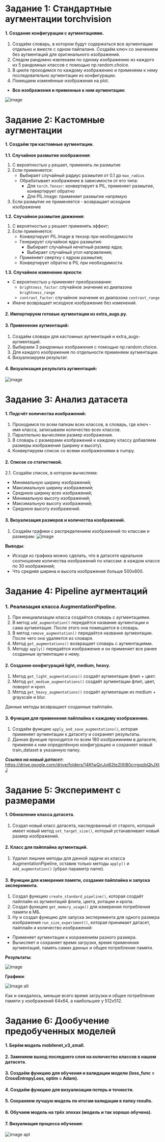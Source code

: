 # Задание 1: Стандартные аугментации torchvision
#### 1. Создание конфигурации с аугментациями.

1. Создаём словарь, в котором будут содержаться все аугментации отдельно и вместе с одном пайпалане. Создаём ключ со значением без аугментаций для оригинального изображения.
2. Следом рандомно извлекаем по одному изображению из каждого из 5 рандомных классов с помощью np.random.choice.
3. В цикле проходимся по каждому изображению и применяем к нему последовательно аугментации из конфигурации.
4. Помещаем изменённые изображения на plot.

- **Все изображения и применные к ним аугментации:**

![image](https://github.com/ryabov3/Fundamentals_of_DL_AI/blob/main/%D0%94%D0%BE%D0%BC%D0%B0%D1%88%D0%BD%D1%8F%D1%8F%20%D1%80%D0%B0%D0%B1%D0%BE%D1%82%D0%B0%205/results/augmentations_visualization.jpg)

# Задание 2: Кастомные аугментации
#### 1. Создаём три кастомные аугментации. 

**1.1. Случайное размытие изображения**:
  1. С вероятностью `p` решает, применять ли размытие
  2. Если применяется:
     - Выбирает случайный радиус размытия от 0.1 до `max_radius`
     - Обрабатывает изображение в зависимости от его типа:
        - Для `torch.Tensor`: конвертирует в PIL, применяет размытие, конвертирует обратно
        - Для PIL.Image: применяет размытие напрямую
  3. Если размытие не применяется - возвращает исходное изображение

**1.2. Случайное размытие движения**:
1. С вероятностью `p` решает применять эффект;
2. Если применяется:
    - Конвертирует PIL.Image в тензор при необходимости
    - Генерирует случайное ядро размытия:
       - Выбирает случайный нечетный размер ядра;
       - Выбирает случайный угол направления;
    - Применяет свертку с ядром размытия;
    - Конвертирует обратно в PIL при необходимости.
  
**1.3. Случайное изменение яркости**:
   - С вероятностью `p` применяет преобразования:
     - `brightness_factor`: случайное значение из диапазона `brightness_range`
     - `contrast_factor`: случайное значение из диапазона `contrast_range`
   - Иначе возвращает исходное изображение без изменений.     

#### 2. Импортируем готовые аугментации из extra_augs.py.
#### 3. Применение аугментаций:
1. Создаём словари для кастомных аугментаций и extra_augs-аугментаций.
2. Выбираем 3 рандомных изображения с помощью np.random.choice.
3. Для каждого изображения по отдельности применяем аугментации.
4. Визуализируем результат.

#### 4. Визуализация результата аугментаций:
![image](https://github.com/ryabov3/Fundamentals_of_DL_AI/blob/main/%D0%94%D0%BE%D0%BC%D0%B0%D1%88%D0%BD%D1%8F%D1%8F%20%D1%80%D0%B0%D0%B1%D0%BE%D1%82%D0%B0%205/results/custom_vs_extra_augmentations.jpg)

# Задание 3: Анализ датасета
#### 1. Подсчёт количества изображений:
1. Проходимся по всем папкам всех классов, в словарь, где ключ - имя класса, записываем количество всех классов.
2. Параллельно вычисляем размер изображения.
3. В словарь с размерами изображений к каждому классу добавляем размеры изображения (ширину и высоту).
4. Конвертируем список со всеми изображениями в numpy.

#### 2. Список со статистикой.
2.1. Создаём список, в котором вычисляем:
  - Минимальную ширину изображений;
  - Максимальную ширину изображений;
  - Среднюю ширину всех изображений;
  - Минимальную высоту изображений;
  - Максимальную высоту изображений;
  - Среднюю высоту изображений.

#### 3. Визуализация размеров и количества изображений.
1. Создаём графики с распределением изображений по классам и размерам:
![image](https://github.com/ryabov3/Fundamentals_of_DL_AI/blob/main/%D0%94%D0%BE%D0%BC%D0%B0%D1%88%D0%BD%D1%8F%D1%8F%20%D1%80%D0%B0%D0%B1%D0%BE%D1%82%D0%B0%205/results/dataset_analysis.jpg)

**Выводы:**
* Исходя из графика можно сделать, что в датасете идеальное соотношение количества изображений по классам: в каждом классе по 30 изображений;
* Что средняя ширина и высота изображения больше 500x600.

# Задание 4: Pipeline аугментаций
### 1. Реализация класса AugmentationPipeline.
1. При инициализации класса создаётся словарь с аугментациями.
2. В метод `add_augmentation()` передаётся название аугментации и сама аугментация. После этого она помещается в словарь.
3. В метод `remove_augmentation()` передаётся название аугментации. После чего она удаляется из словаря.
4. Метод `get_augmentations()` возвращает словарь с аугментациями.
5. Методу `apply()` передаётся изображение и он применяет все ранее созданные аугментации к нему.

#### 2. Создание конфигураций light, medium, heavy.
1. Метод `get_light_augmentations()` создаёт аугментации флип + цвет.
2. Метод `get_medium_augmentations()` создаёт аугментации флип, цвет, поворот и кроп.
3. Метод `get_heavy_augmentations()` создаёт аугментации из medium + grayscale и blur.

Данные методы возвращают созданные пайплайн.

#### 3. Функция для применения пайплайна к каждому изображению.
1. Создаём функцию `apply_and_save_augmentations()`, которая применяет аугментации к датасету и сохраняет результаты.
2. Данная функция проходится по всем 180 изображениям в датасете, применяя к ним определённую конфигурацию и сохраняет новый train_dataset в указанную папку.

***Ссылка на новый датасет:*** https://drive.google.com/drive/folders/14KfwQnJoj62te2IXI80crrgqzbQhJXtJ

# Задание 5: Эксперимент с размерами
#### 1. Обновление класса датасета.
1. Создал новый класс датасета, наследованный от старого, который имеет новый метод `set_target_size()`, который устанавливает новый размер изображений.

#### 2. Класс для пайплайна аугментаций.
1. Удалил лишние методы для данной задачи из класса AugmentationPipeline, оставив только методы `apply()` и `add_augmentation()` (убрал параметр name).

#### 3. Функции для измерения памяти, создания пайплайна и запуска эксперемента.
1. Создал функцию `create_standard_pipeline()`, которая создаёт пайплайн из аугментаций флипа, цвета, ротации и кропа.
2. Создал функцию `get_memory_usage()` для измерения потребления памяти в МБ.
3. Ну и создал функцию для запуска эксперимента для одного размера изображения `run_size_experiment()`, которая принимает датасет, пайплайн и количество изображений:
  - Применяет аугментации к изоражениям разного размера.
  - Вычисляет и сохраняет время загрузки, время применяния аугментаций, память самих данных и общее потребление памяти.

**Результаты**:

![image](https://github.com/user-attachments/assets/d3a1df3c-83c6-46f7-933a-3bfbf67335d0)

**Графики**:

![Image alt](https://github.com/ryabov3/Fundamentals_of_DL_AI/blob/main/%D0%94%D0%BE%D0%BC%D0%B0%D1%88%D0%BD%D1%8F%D1%8F%20%D1%80%D0%B0%D0%B1%D0%BE%D1%82%D0%B0%205/results/size_experiment_results_custom_task5.png)

Как и ожидалось, меньше всего время загрузки и общее потребление памяти у изображений 64х64, а наибольшее у 512х512.

# Задание 6: Дообучение предобученных моделей
#### 1. Берём модель mobilenet_v3_small.
#### 2. Заменяем выход последнего слоя на количество классов в нашем датасета.
#### 3. Создаём функцию для обучения и валидации модели (loss_func = CrossEntropyLoss, optim = Adam).
#### 4. Создаём функцию для визуализации потерь и точности.
#### 5. Сохраняем лучшую модель по итогам валидации в папку results.
#### 6. Обучаем модель на трёх эпохах (модель и так хорошо обучена).
#### 7. Визуалиация процесса обучения:

![image apt](https://github.com/ryabov3/Fundamentals_of_DL_AI/blob/main/%D0%94%D0%BE%D0%BC%D0%B0%D1%88%D0%BD%D1%8F%D1%8F%20%D1%80%D0%B0%D0%B1%D0%BE%D1%82%D0%B0%205/results/training_history_task6.png)
